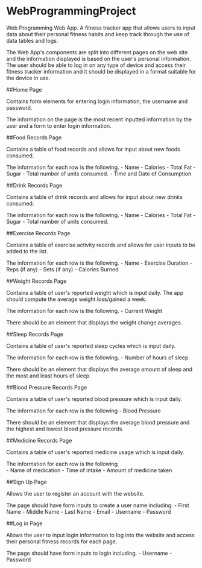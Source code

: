 # WebProgrammingProject
Web Programming Web App. A fitness tracker app that allows users to input data about their personal fitness habits and keep track through the use of data tables and logs. 

The Web App's components are split into different pages on the web site and the information displayed is based on the user's personal information. The user should be able to log in on any type of device and access their fitness tracker information and it should be displayed in a format suitable for the device in use.



##Home Page

Contains form elements for entering login information, the username and password. 

The information on the page is the most recent inputted information by the user and a form to enter login information.

##Food Records Page

Contains a table of food records and allows for input about new foods consumed.

The information for each row is the following.
    - Name
    - Calories
    - Total Fat
    - Sugar
    - Total number of units consumed. 
    - Time and Date of Consumption


##Drink Records Page

Contains a table of drink records and allows for input about new drinks consumed.

The information for each row is the following.
    - Name
    - Calories
    - Total Fat
    - Sugar
    - Total number of units consumed. 


##Exercise Records Page

Contains a table of exercise activity records and allows for user inputs to be added to the list.

The information for each row is the following.
    - Name
    - Exercise Duration
    - Reps (if any)
    - Sets (if any)
    - Calories Burned
    

##Weight Records Page

Contains a table of user's reported weight which is input daily. The app should compute the average weight loss/gained a week.

The information for each row is the following.
    - Current Weight
    
There should be an element that displays the weight change averages.

##Sleep Records Page

Contains a table of user's reported sleep cycles which is input daily.

The information for each row is the following.
    - Number of hours of sleep.

There should be an element that displays the average amount of sleep and the most and least hours of sleep.

##Blood Pressure Records Page

Contains a table of user's reported blood pressure which is input daily.

The information for each row is the following
    - Blood Pressure

There should be an element that displays the average blood pressure and the highest and lowest blood pressure records.

##Medicine Records Page

Contains a table of user's reported medicine usage which is input daily.

The information for each row is the following  
    - Name of medication
    - Time of intake
    - Amount of medicine taken 

##Sign Up Page

Allows the user to register an account with the website.

The page should have form inputs to create a user name including.
    - First Name
    - Middle Name
    - Last Name
    - Email
    - Username
    - Password

##Log in Page

Allows the user to input login information to log into the website and access their personal fitness records for each page.

The page should have form inputs to login including.
    - Username
    - Password
